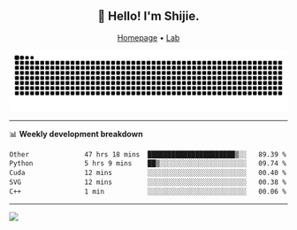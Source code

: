 <h2 align="center">👋 Hello! I'm Shijie.</h2>
<p align="center">
  <a href="https://xu-shi-jie.github.io"> Homepage</a> •
  <a href="https://onodalab.ees.hokudai.ac.jp"> Lab </a>
</p>

![Snake animation](https://github.com/xu-shi-jie/xu-shi-jie/blob/output/github-snake.svg)


-------

📊 **Weekly development breakdown**
<!--START_SECTION:waka-->

```txt
Other              47 hrs 18 mins  ██████████████████████▒░░   89.39 %
Python             5 hrs 9 mins    ██▒░░░░░░░░░░░░░░░░░░░░░░   09.74 %
Cuda               12 mins         ░░░░░░░░░░░░░░░░░░░░░░░░░   00.40 %
SVG                12 mins         ░░░░░░░░░░░░░░░░░░░░░░░░░   00.38 %
C++                1 min           ░░░░░░░░░░░░░░░░░░░░░░░░░   00.06 %
```

<!--END_SECTION:waka-->

-------
![](https://komarev.com/ghpvc/?username=xu-shi-jie&style=flat-square&color=blue) 
